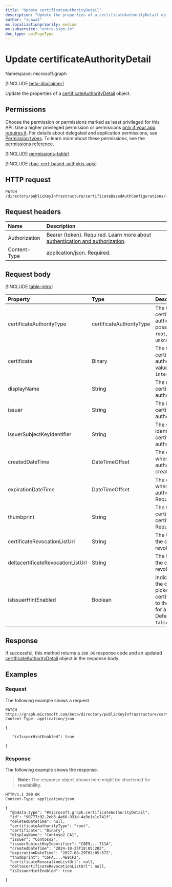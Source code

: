 ```yaml
---
title: "Update certificateAuthorityDetail"
description: "Update the properties of a certificateAuthorityDetail object."
author: "suawat"
ms.localizationpriority: medium
ms.subservice: "entra-sign-in"
doc_type: apiPageType
---
```


# Update certificateAuthorityDetail

Namespace: microsoft.graph

[!INCLUDE [beta-disclaimer](../../includes/beta-disclaimer.md)]

Update the properties of a [certificateAuthorityDetail](../resources/certificateauthoritydetail.md) object.

## Permissions

Choose the permission or permissions marked as least privileged for this API. Use a higher privileged permission or permissions [only if your app requires it](/graph/permissions-overview#best-practices-for-using-microsoft-graph-permissions). For details about delegated and application permissions, see [Permission types](/graph/permissions-overview#permission-types). To learn more about these permissions, see the [permissions reference](/graph/permissions-reference).

<!-- { "blockType": "permissions", "name": "certificateauthoritydetail_update" } -->
[!INCLUDE [permissions-table](../includes/permissions/certificateauthoritydetail-update-permissions.md)]

[!INCLUDE [rbac-cert-based-authpkis-apis](../includes/rbac-for-apis/rbac-cert-based-authpkis-apis.md)]


## HTTP request

<!-- {
  "blockType": "ignored"
}
-->
``` http
PATCH /directory/publicKeyInfrastructure/certificateBasedAuthConfigurations/{certificateBasedAuthPkiId}/certificateAuthorities/{certificateAuthorityDetailId}
```

## Request headers

|Name|Description|
|:---|:---|
|Authorization|Bearer {token}. Required. Learn more about [authentication and authorization](/graph/auth/auth-concepts).|
|Content-Type|application/json. Required.|

## Request body

[!INCLUDE [table-intro](../../includes/update-property-table-intro.md)]

|Property|Type|Description|
|:---|:---|:---|
|certificateAuthorityType|certificateAuthorityType|The type of certificate authority. The possible values are: `root`, `intermediate`, `unknownFutureValue`. |
|certificate|Binary|The type of certificate authority. Possible values are: `root`, `intermediate`.|
|displayName|String|The name of the certificate authority. |
|issuer|String|The issuer of the certificate authority. |
|issuerSubjectKeyIdentifier|String|The subject key identifier of certificate authority. |
|createdDateTime|DateTimeOffset|The date and time when the certificate authority was created. |
|expirationDateTime|DateTimeOffset|The date and time when the certificate authority expires. Required.|
|thumbprint|String|The thumbprint of certificate authority certificate. Required.|
|certificateRevocationListUrl|String|The URL to check if the certificate is revoked. |
|deltacertificateRevocationListUrl|String|The URL to check if the certificate is revoked. |
|isIssuerHintEnabled|Boolean|Indicates whether the certificate picker presents the certificate authority to the user to use for authentication. Default value is `false`. |



## Response

If successful, this method returns a `200 OK` response code and an updated [certificateAuthorityDetail](../resources/certificateauthoritydetail.md) object in the response body.

## Examples

### Request

The following example shows a request.
<!-- {
  "blockType": "request",
  "name": "update_certificateauthoritydetail"
}
-->
``` http
PATCH https://graph.microsoft.com/beta/directory/publicKeyInfrastructure/certificateBasedAuthConfigurations/{certificateBasedAuthPkiId}/certificateAuthorities/{certificateAuthorityDetailId}
Content-Type: application/json

{

   "isIssuerHintEnabled": true
   
}
```


### Response

The following example shows the response.
>**Note:** The response object shown here might be shortened for readability.
<!-- {
  "blockType": "response",
  "truncated": true,
  "@odata.type": "microsoft.graph.certificateAuthorityDetail"
}
-->
``` http
HTTP/1.1 200 OK
Content-Type: application/json

{
  "@odata.type": "#microsoft.graph.certificateAuthorityDetail",
  "id": "90777c92-2eb3-4a68-931d-4a3e1e1c741f",
  "deletedDateTime": null,
  "certificateAuthorityType": "root",
  "certificate": "Binary",
  "displayName": "Contoso2 CA1",
  "issuer": "Contoso2",
  "issuerSubjectKeyIdentifier": "C0E9....711A",
  "createdDateTime": "2024-10-25T18:05:28Z",
  "expirationDateTime": "2027-08-29T02:05:57Z",
  "thumbprint": "C6FA....4E9CF2",
  "certificateRevocationListUrl": null,
  "deltacertificateRevocationListUrl": null,
  "isIssuerHintEnabled": true

}
```


